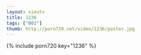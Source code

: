 ```yaml
--- 
layout: sieutv
title: 1236
tags: ["001"]
thumb: http://porn720.net/video/1236/poster.jpg
---
```

{% include porn720 key="1236" %} 

